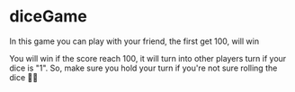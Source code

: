 # diceGame
In this game you can play with your friend, the first get 100, will win


You will win if the score reach 100, it will turn into other players turn if your dice is "1".
So, make sure you hold your turn if you're not sure rolling the dice 👌🏼
